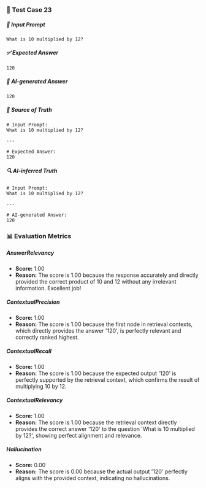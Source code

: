 ### 🧪 Test Case 23

##### 🧾 Input Prompt
```text
What is 10 multiplied by 12?
```
##### ✅ Expected Answer
```text
120
```
##### 🤖 AI-generated Answer
```text
120
```
##### 📘 Source of Truth
```text
# Input Prompt:
What is 10 multiplied by 12?

---

# Expected Answer:
120
```
##### 🔍 AI-inferred Truth
```text
# Input Prompt:
What is 10 multiplied by 12?

---

# AI-generated Answer:
120
```
### 📊 Evaluation Metrics

##### AnswerRelevancy
- **Score:** 1.00
- **Reason:** The score is 1.00 because the response accurately and directly provided the correct product of 10 and 12 without any irrelevant information. Excellent job!

##### ContextualPrecision
- **Score:** 1.00
- **Reason:** The score is 1.00 because the first node in retrieval contexts, which directly provides the answer '120', is perfectly relevant and correctly ranked highest.

##### ContextualRecall
- **Score:** 1.00
- **Reason:** The score is 1.00 because the expected output '120' is perfectly supported by the retrieval context, which confirms the result of multiplying 10 by 12.

##### ContextualRelevancy
- **Score:** 1.00
- **Reason:** The score is 1.00 because the retrieval context directly provides the correct answer '120' to the question 'What is 10 multiplied by 12?', showing perfect alignment and relevance.

##### Hallucination
- **Score:** 0.00
- **Reason:** The score is 0.00 because the actual output '120' perfectly aligns with the provided context, indicating no hallucinations.

